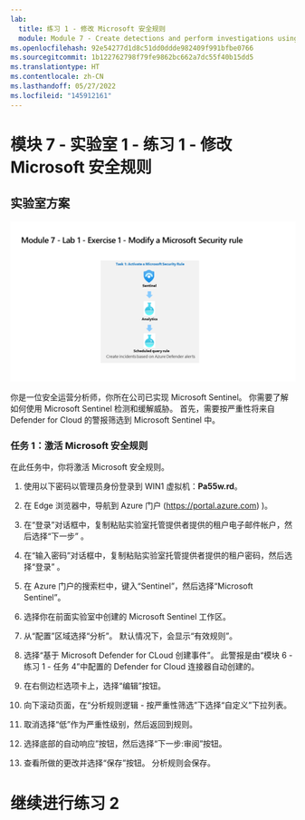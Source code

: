 ```yaml
---
lab:
  title: 练习 1 - 修改 Microsoft 安全规则
  module: Module 7 - Create detections and perform investigations using Microsoft Sentinel
ms.openlocfilehash: 92e54277d1d8c51dd0ddde982409f991bfbe0766
ms.sourcegitcommit: 1b122762798f79fe9862bc662a7dc55f40b15dd5
ms.translationtype: HT
ms.contentlocale: zh-CN
ms.lasthandoff: 05/27/2022
ms.locfileid: "145912161"
---
```

# <a name="module-7---lab-1---exercise-1---modify-a-microsoft-security-rule"></a>模块 7 - 实验室 1 - 练习 1 - 修改 Microsoft 安全规则

## <a name="lab-scenario"></a>实验室方案

![实验室概述。](../Media/SC-200-Lab_Diagrams_Mod7_L1_Ex1.png)

你是一位安全运营分析师，你所在公司已实现 Microsoft Sentinel。 你需要了解如何使用 Microsoft Sentinel 检测和缓解威胁。 首先，需要按严重性将来自 Defender for Cloud 的警报筛选到 Microsoft Sentinel 中。 


### <a name="task-1-activate-a-microsoft-security-rule"></a>任务 1：激活 Microsoft 安全规则

在此任务中，你将激活 Microsoft 安全规则。

1. 使用以下密码以管理员身份登录到 WIN1 虚拟机：**Pa55w.rd**。  

1. 在 Edge 浏览器中，导航到 Azure 门户 (https://portal.azure.com) )。

1. 在“登录”对话框中，复制粘贴实验室托管提供者提供的租户电子邮件帐户，然后选择“下一步”  。

1. 在“输入密码”对话框中，复制粘贴实验室托管提供者提供的租户密码，然后选择“登录”  。

1. 在 Azure 门户的搜索栏中，键入“Sentinel”，然后选择“Microsoft Sentinel”。

1. 选择你在前面实验室中创建的 Microsoft Sentinel 工作区。

1. 从“配置”区域选择“分析”。 默认情况下，会显示“有效规则”。

1. 选择“基于 Microsoft Defender for CLoud 创建事件”。 此警报是由“模块 6 - 练习 1 - 任务 4”中配置的 Defender for Cloud 连接器自动创建的。 

1. 在右侧边栏选项卡上，选择“编辑”按钮。

1. 向下滚动页面，在“分析规则逻辑 - 按严重性筛选”下选择“自定义”下拉列表。

1. 取消选择“低”作为严重性级别，然后返回到规则。

1. 选择底部的自动响应”按钮，然后选择“下一步:审阅”按钮。

1. 查看所做的更改并选择“保存”按钮。 分析规则会保存。

# <a name="proceed-to-exercise-2"></a>继续进行练习 2
